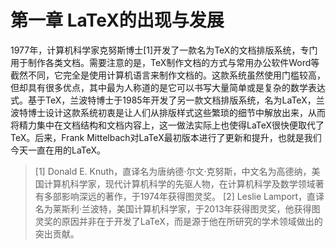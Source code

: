 # 第一章 LaTeX的出现与发展

1977年，计算机科学家克努斯博士[1]开发了一款名为TeX的文档排版系统，专门用于制作各类文档。需要注意的是，TeX制作文档的方式与常用办公软件Word等截然不同，它完全是使用计算机语言来制作文档的。这款系统虽然使用门槛较高，但却具有很多优点，其中最为人称道的是它可以书写大量简单或是复杂的数学表达式。基于TeX，兰波特博士于1985年开发了另一款文档排版系统，名为LaTeX，兰波特博士设计这款系统初衷是让人们从排版样式这些繁琐的细节中解放出来，从而将精力集中在文档结构和文档内容上，这一做法实际上也使得LaTeX很快便取代了TeX。后来，Frank Mittelbach对LaTeX最初版本进行了更新和提升，也就是我们今天一直在用的LaTeX。

> [1] Donald E. Knuth，直译名为唐纳德·尔文·克努斯，中文名为高德纳，美国计算机科学家，现代计算机科学的先驱人物，在计算机科学及数学领域著有多部影响深远的著作，于1974年获得图灵奖。
> [2] Leslie Lamport，直译名为莱斯利·兰波特，美国计算机科学家，于2013年获得图灵奖，他获得图灵奖的原因并非在于开发了LaTeX，而是源于他在所研究的学术领域做出的突出贡献。
